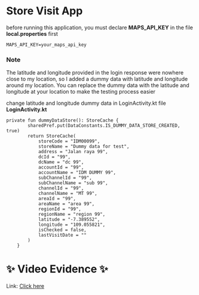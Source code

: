 # Store Visit App

before running this application, you must declare **MAPS_API_KEY** in the file **local.properties** first
```
MAPS_API_KEY=your_maps_api_key
```
### Note
The latitude and longitude provided in the login response were nowhere close to my location, so I added a dummy data with latitude and longitude around my location. You can replace the dummy data with the latitude and longitude at your location to make the testing process easier

change latitude and longitude dummy data in LoginActivity.kt file **LoginActivity.kt**
```
private fun dummyDataStore(): StoreCache {
        sharedPref.put(DataConstants.IS_DUMMY_DATA_STORE_CREATED, true)
        return StoreCache(
            storeCode = "IDM00099",
            storeName = "Dummy data for test",
            address = "Jalan raya 99",
            dcId = "99",
            dcName = "dc 99",
            accountId = "99",
            accountName = "IDM DUMMY 99",
            subChannelId = "99",
            subChannelName = "sub 99",
            channelId = "99",
            channelName = "MT 99",
            areaId = "99",
            areaName = "area 99",
            regionId = "99",
            regionName = "region 99",
            latitude = "-7.389552",
            longitude = "109.055821",
            isChecked = false,
            lastVisitDate = ""
        )
    }
```

# ✨ Video Evidence ✨
Link: [Click here](https://www.loom.com/share/27e53b4f4d5a48fc8d4ac7e95378ca8b)